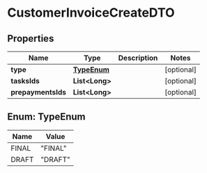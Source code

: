 # CustomerInvoiceCreateDTO

## Properties
Name | Type | Description | Notes
------------ | ------------- | ------------- | -------------
**type** | [**TypeEnum**](#TypeEnum) |  |  [optional]
**tasksIds** | **List&lt;Long&gt;** |  |  [optional]
**prepaymentsIds** | **List&lt;Long&gt;** |  |  [optional]

<a name="TypeEnum"></a>
## Enum: TypeEnum
Name | Value
---- | -----
FINAL | &quot;FINAL&quot;
DRAFT | &quot;DRAFT&quot;
